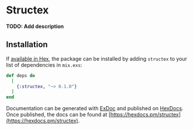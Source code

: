 # Structex

**TODO: Add description**

## Installation

If [available in Hex](https://hex.pm/docs/publish), the package can be installed
by adding `structex` to your list of dependencies in `mix.exs`:

```elixir
def deps do
  [
    {:structex, "~> 0.1.0"}
  ]
end
```

Documentation can be generated with [ExDoc](https://github.com/elixir-lang/ex_doc)
and published on [HexDocs](https://hexdocs.pm). Once published, the docs can
be found at [https://hexdocs.pm/structex](https://hexdocs.pm/structex).

